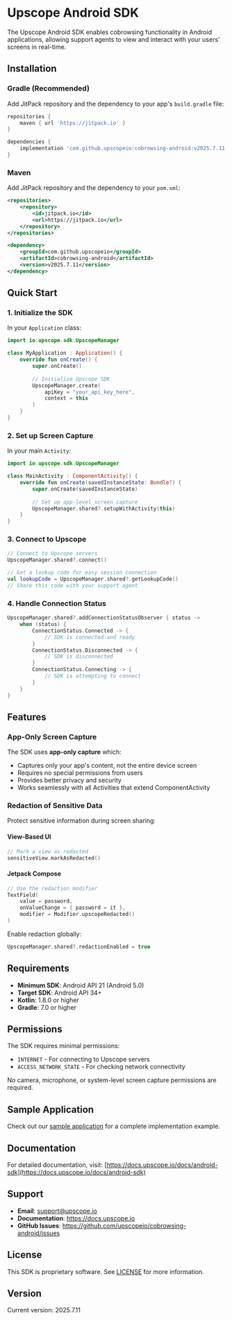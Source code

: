 # Upscope Android SDK

The Upscope Android SDK enables cobrowsing functionality in Android applications, allowing support agents to view and interact with your users' screens in real-time.

## Installation

### Gradle (Recommended)

Add JitPack repository and the dependency to your app's `build.gradle` file:

```gradle
repositories {
    maven { url 'https://jitpack.io' }
}

dependencies {
    implementation 'com.github.upscopeio:cobrowsing-android:v2025.7.11'
}
```

### Maven

Add JitPack repository and the dependency to your `pom.xml`:

```xml
<repositories>
    <repository>
        <id>jitpack.io</id>
        <url>https://jitpack.io</url>
    </repository>
</repositories>

<dependency>
    <groupId>com.github.upscopeio</groupId>
    <artifactId>cobrowsing-android</artifactId>
    <version>v2025.7.11</version>
</dependency>
```

## Quick Start

### 1. Initialize the SDK

In your `Application` class:

```kotlin
import io.upscope.sdk.UpscopeManager

class MyApplication : Application() {
    override fun onCreate() {
        super.onCreate()
        
        // Initialize Upscope SDK
        UpscopeManager.create(
            apiKey = "your_api_key_here",
            context = this
        )
    }
}
```

### 2. Set up Screen Capture

In your main `Activity`:

```kotlin
import io.upscope.sdk.UpscopeManager

class MainActivity : ComponentActivity() {
    override fun onCreate(savedInstanceState: Bundle?) {
        super.onCreate(savedInstanceState)
        
        // Set up app-level screen capture
        UpscopeManager.shared?.setupWithActivity(this)
    }
}
```

### 3. Connect to Upscope

```kotlin
// Connect to Upscope servers
UpscopeManager.shared?.connect()

// Get a lookup code for easy session connection
val lookupCode = UpscopeManager.shared?.getLookupCode()
// Share this code with your support agent
```

### 4. Handle Connection Status

```kotlin
UpscopeManager.shared?.addConnectionStatusObserver { status ->
    when (status) {
        ConnectionStatus.Connected -> {
            // SDK is connected and ready
        }
        ConnectionStatus.Disconnected -> {
            // SDK is disconnected
        }
        ConnectionStatus.Connecting -> {
            // SDK is attempting to connect
        }
    }
}
```

## Features

### App-Only Screen Capture

The SDK uses **app-only capture** which:
- Captures only your app's content, not the entire device screen
- Requires no special permissions from users
- Provides better privacy and security
- Works seamlessly with all Activities that extend ComponentActivity

### Redaction of Sensitive Data

Protect sensitive information during screen sharing:

#### View-Based UI
```kotlin
// Mark a view as redacted
sensitiveView.markAsRedacted()
```

#### Jetpack Compose
```kotlin
// Use the redaction modifier
TextField(
    value = password,
    onValueChange = { password = it },
    modifier = Modifier.upscopeRedacted()
)
```

Enable redaction globally:
```kotlin
UpscopeManager.shared?.redactionEnabled = true
```

## Requirements

- **Minimum SDK**: Android API 21 (Android 5.0)
- **Target SDK**: Android API 34+
- **Kotlin**: 1.8.0 or higher
- **Gradle**: 7.0 or higher

## Permissions

The SDK requires minimal permissions:
- `INTERNET` - For connecting to Upscope servers
- `ACCESS_NETWORK_STATE` - For checking network connectivity

No camera, microphone, or system-level screen capture permissions are required.

## Sample Application

Check out our [sample application](https://github.com/upscopeio/cobrowsing-android/tree/main/sample-app) for a complete implementation example.

## Documentation

For detailed documentation, visit: [https://docs.upscope.io/docs/android-sdk](https://docs.upscope.io/docs/android-sdk)

## Support

- **Email**: support@upscope.io
- **Documentation**: https://docs.upscope.io
- **GitHub Issues**: https://github.com/upscopeio/cobrowsing-android/issues

## License

This SDK is proprietary software. See [LICENSE](LICENSE) for more information.

## Version

Current version: 2025.7.11